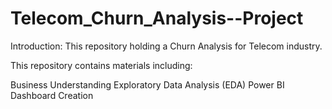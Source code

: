 # Telecom_Churn_Analysis--Project
Introduction:
This repository holding a Churn Analysis for Telecom industry.

This repository contains materials including:

Business Understanding
Exploratory Data Analysis (EDA)
Power BI Dashboard Creation
